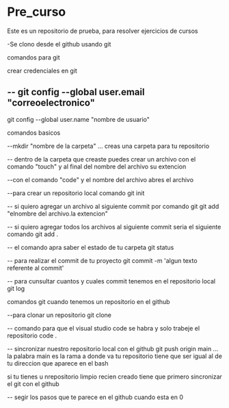 # Pre_curso
Este es un repositorio de prueba, para resolver ejercicios de cursos 

-Se clono desde el github usando git


comandos para git 

crear credenciales en git

--
git config --global user.email "correoelectronico"
--
git config --global user.name "nombre de usuario"


comandos basicos

--mkdir "nombre de la carpeta"  ... creas una carpeta para tu repositorio

-- dentro de la carpeta que creaste puedes crear un archivo con el comando "touch" y al final del nombre del archivo su extencion

--con el comando "code" y el nombre del archivo abres el archivo 

--para crear un repositorio local comando
 	git init

-- si quiero agregar un archivo al siguiente commit por comando git 
	git add "elnombre del archivo.la extencion"

-- si quiero agregar todos los archivos al siguiente commit seria el siguiente comando 
	git add .

-- el comando apra saber el estado de tu carpeta 
	git status

-- para realizar el commit de tu proyecto 
	git commit -m 'algun texto referente al commit'

-- para cunsultar cuantos y cuales commit tenemos en el repositorio local
	git log


comandos git cuando tenemos un repositorio en el github

--para clonar un repositorio 
	git clone

-- comando para que el visual studio code se habra y solo trabeje el repositorio 
	code .

-- sincronizar nuestro repositorio local con el github
	git push origin main   ... la palabra main es la rama a donde va tu repositorio tiene que ser igual al de tu direccion que aparece en el bash


si tu tienes u nrepositorio limpio recien creado tiene que primero sincronizar el git con el github

-- segir los pasos que te parece en el github cuando esta en 0